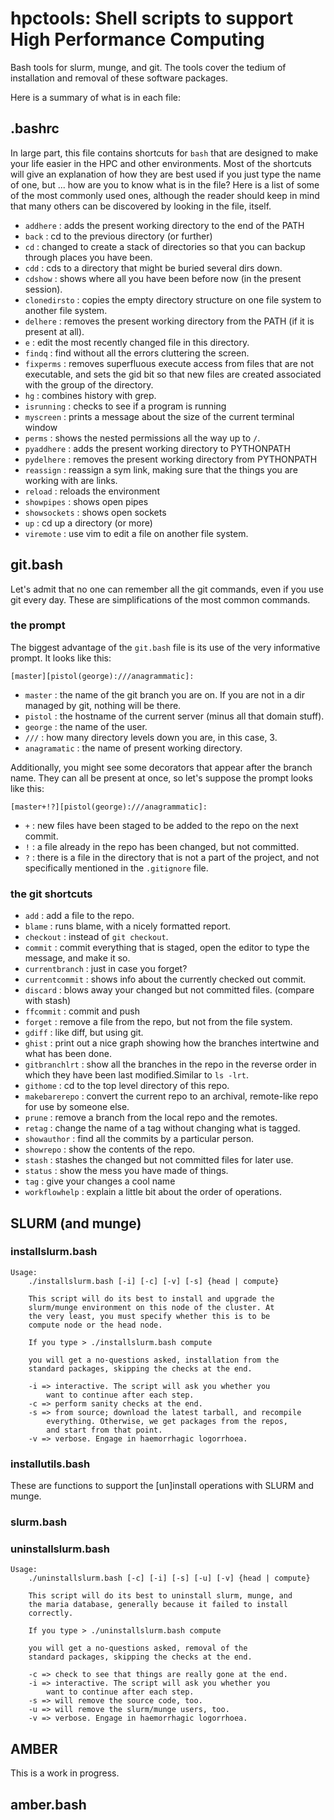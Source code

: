 # hpctools: Shell scripts to support High Performance Computing

Bash tools for slurm, munge, and git. The tools cover the tedium of
installation and removal of these software packages.

Here is a summary of what is in each file:

## .bashrc

In large part, this file contains shortcuts for `bash` that are
designed to make your life easier in the HPC and other environments. 
Most of the shortcuts will give an explanation of how they are 
best used if you just type the name of one, but ... how are you
to know what is in the file? Here is a list of some of the most
commonly used ones, although the reader should keep in mind 
that many others can be discovered by looking in the file, itself.

- `addhere` : adds the present working directory to the end of the PATH
- `back` : cd to the previous directory (or further)
- `cd` : changed to create a stack of directories so that you can backup through places you have been.
- `cdd` : cds to a directory that might be buried several dirs down.
- `cdshow` : shows where all you have been before now (in the present session).
- `clonedirsto` : copies the empty directory structure on one file system to another file system.
- `delhere` : removes the present working directory from the PATH (if it is present at all).
- `e` : edit the most recently changed file in this directory.
- `findq` : find without all the errors cluttering the screen.
- `fixperms` : removes superfluous execute access from files that are not executable, and sets the gid bit so that new files are created associated with the group of the directory.
- `hg` : combines history with grep.
- `isrunning` : checks to see if a program is running
- `myscreen` : prints a message about the size of the current terminal window
- `perms` : shows the nested permissions all the way up to `/`.
- `pyaddhere` : adds the present working directory to PYTHONPATH
- `pydelhere` : removes the present working directory from PYTHONPATH
- `reassign` : reassign a sym link, making sure that the things you are working with are links.
- `reload` : reloads the environment
- `showpipes` : shows open pipes
- `showsockets` : shows open sockets
- `up` : cd up a directory (or more)
- `viremote` : use vim to edit a file on another file system.

## git.bash

Let's admit that no one can remember all the git commands, even if you
use git every day. These are simplifications of the most common commands.

### the prompt

The biggest advantage of the `git.bash` file is its use of the very 
informative prompt. It looks like this:

`[master][pistol(george):///anagrammatic]: `

- `master` : the name of the git branch you are on. If you are not in a dir managed by
git, nothing will be there.
- `pistol` : the hostname of the current server (minus all that domain stuff).
- `george` : the name of the user.
- `///` : how many directory levels down you are, in this case, 3.
- `anagramatic` : the name of present working directory.

Additionally, you might see some decorators that appear after the branch name.
They can all be present at once, so let's suppose the prompt looks like this:

`[master+!?][pistol(george):///anagrammatic]: `

- `+` : new files have been staged to be added to the repo on the next commit.
- `!` : a file already in the repo has been changed, but not committed.
- `?` : there is a file in the directory that is not a part of the project, and not specifically mentioned in the `.gitignore` file.

### the git shortcuts

- `add` : add a file to the repo.
- `blame` : runs blame, with a nicely formatted report.
- `checkout` : instead of `git checkout`.
- `commit` : commit everything that is staged, open the editor to type the message, and make it so.
- `currentbranch` : just in case you forget?
- `currentcommit` : shows info about the currently checked out commit.
- `discard` : blows away your changed but not committed files. (compare with stash)
- `ffcommit` : commit and push
- `forget` : remove a file from the repo, but not from the file system.
- `gdiff` : like diff, but using git.
- `ghist` : print out a nice graph showing how the branches intertwine and what has been done.
- `gitbranchlrt` : show all the branches in the repo in the reverse order in which they have been last modified.Similar to `ls -lrt`.
- `githome` : cd to the top level directory of this repo.
- `makebarerepo` : convert the current repo to an archival, remote-like repo for use by someone else.
- `prune` : remove a branch from the local repo and the remotes.
- `retag` : change the name of a tag without changing what is tagged.
- `showauthor` : find all the commits by a particular person.
- `showrepo` : show the contents of the repo.
- `stash` : stashes the changed but not committed files for later use.
- `status` : show the mess you have made of things.
- `tag` : give your changes a cool name
- `workflowhelp` : explain a little bit about the order of operations.

## SLURM (and munge)

### installslurm.bash

```
Usage:
    ./installslurm.bash [-i] [-c] [-v] [-s] {head | compute}

    This script will do its best to install and upgrade the
    slurm/munge environment on this node of the cluster. At
    the very least, you must specify whether this is to be
    compute node or the head node.

    If you type > ./installslurm.bash compute

    you will get a no-questions asked, installation from the
    standard packages, skipping the checks at the end.

    -i => interactive. The script will ask you whether you
        want to continue after each step.
    -c => perform sanity checks at the end.
    -s => from source; download the latest tarball, and recompile
        everything. Otherwise, we get packages from the repos,
        and start from that point.
    -v => verbose. Engage in haemorrhagic logorrhoea.
```

### installutils.bash

These are functions to support the [un]install operations with SLURM and munge.

### slurm.bash

### uninstallslurm.bash

```
Usage:
    ./uninstallslurm.bash [-c] [-i] [-s] [-u] [-v] {head | compute}

    This script will do its best to uninstall slurm, munge, and
    the maria database, generally because it failed to install
    correctly.

    If you type > ./uninstallslurm.bash compute

    you will get a no-questions asked, removal of the
    standard packages, skipping the checks at the end.

    -c => check to see that things are really gone at the end.
    -i => interactive. The script will ask you whether you
        want to continue after each step.
    -s => will remove the source code, too.
    -u => will remove the slurm/munge users, too.
    -v => verbose. Engage in haemorrhagic logorrhoea.
```


## AMBER 

This is a work in progress.

## amber.bash
